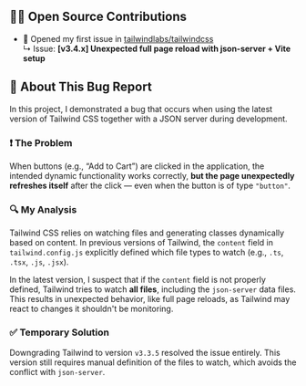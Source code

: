 ## 🧑‍💻 Open Source Contributions

- 💬 Opened my first issue in [tailwindlabs/tailwindcss](https://github.com/tailwindlabs/tailwindcss/issues/18036)  
  ↳ Issue: **[v3.4.x] Unexpected full page reload with json-server + Vite setup**


## 🐞 About This Bug Report

In this project, I demonstrated a bug that occurs when using the latest version of Tailwind CSS together with a JSON server during development.

### ❗ The Problem

When buttons (e.g., “Add to Cart”) are clicked in the application, the intended dynamic functionality works correctly, **but the page unexpectedly refreshes itself** after the click — even when the button is of type `"button"`.

### 🔍 My Analysis

Tailwind CSS relies on watching files and generating classes dynamically based on content. In previous versions of Tailwind, the `content` field in `tailwind.config.js` explicitly defined which file types to watch (e.g., `.ts`, `.tsx`, `.js`, `.jsx`).

In the latest version, I suspect that if the `content` field is not properly defined, Tailwind tries to watch **all files**, including the `json-server` data files. This results in unexpected behavior, like full page reloads, as Tailwind may react to changes it shouldn't be monitoring.

### ✅ Temporary Solution

Downgrading Tailwind to version `v3.3.5` resolved the issue entirely. This version still requires manual definition of the files to watch, which avoids the conflict with `json-server`.
